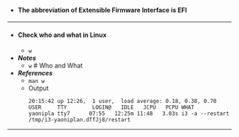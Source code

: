 - #### The abbreviation of Extensible Firmware Interface is EFI
- ---
- #### Check who and what in Linux
    - `w`
- ***Notes***
    - `w` # Who and What
- ***References***
    - `man w`
    - Output
      ```
      20:15:42 up 12:26,  1 user,  load average: 0.18, 0.38, 0.70
      USER     TTY        LOGIN@   IDLE   JCPU   PCPU WHAT
      yaonipla tty7      07:55   12:25m 11:48   3.03s i3 -a --restart /tmp/i3-yaoniplan.dTfJj8/restart
      ```
- ---
